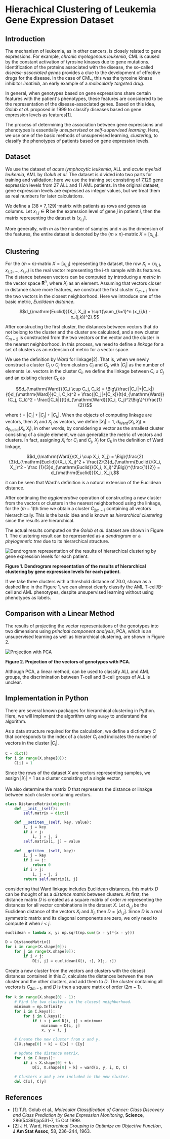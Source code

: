 # Hierachical Clustering of Leukemia Gene Expression Dataset

## Introduction

The mechanism of leukemia, as in other cancers, is closely related to gene expressions.
For example, *chronic myelogenous leukemia*, CML is caused by the constant activation of tyrosine kinases due to gene mutations.
Identification of the proteins associated with the disease, the so-called *disease-associated genes* provides a clue to the development of effective drugs for the disease.
In the case of CML, this was the tyrosine kinase inhibitor *imatinib*, an early example of a *molecularly targeted drug*.

In general, when genotypes based on gene expressions share certain features with the patient's phenotypes, these features are considered to be the representation of the disease-associated genes.
Based on this idea, *Golub et al.* proposed in 1999 to classify diseases based on gene expression levels as features[1].

The process of determining the association between gene expressions and phenotypes is essentially *unsupervised* or *self-supervised learning*.
Here, we use one of the basic methods of unsupervised learning, *clustering*, to classify the phenotypes of patients based on gene expression levels.

## Dataset

We use the dataset of *acute lymphocytic leukemia*, ALL and *acute myeloid leukemia*, AML by *Golub et al.*
The dataset is divided into two parts for training and validation; here we use the training set consisting of 7,129 gene expression levels from 27 ALL and 11 AML patients.
In the original dataset, gene expression levels are expressed as integer values, but we treat them as real numbers for later calculations.

We define a $(38 \times 7,129)$-matrix with patients as rows and genes as columns.
Let $x_{i,j} \in \mathbf{R}$ be the expression level of gene $j$ in patient $i$, then the matrix representing the dataset is $[x_{i,j}]$.

More generally, with $m$ as the number of samples and $n$ as the dimension of the features, the entire dataset is denoted by the $(m \times n)$-matrix $X = [x_{i,j}]$.

## Clustering

For the $(m \times n)$-matrix $X = [x_{i,j}]$ representing the dataset, the row $X_i = (x_{i,1}, x_{i,2}, \dots, x_{i, n})$ is the real vector representing the i-th sample with its features.
The distance between vectors can be computed by introducing a *metric* in the vector space $\mathbf{R}^n$, where $X_i$ as an element.
Assuming that vectors closer in distance share more features, we construct the first cluster $C_{m+1}$ from the two vectors in the closest neighborhood.
Here we introduce one of the basic metric, *Euclidean distance*.
```math
d_{\mathrm{Euclid}}(X_i, X_j) = \sqrt{\sum_{k=1}^n (x_{i,k} - x_{j,k})^2}.
```

After constructing the first cluster, the distances between vectors that do not belong to the cluster and the cluster are calculated, and a new cluster $C_{m+2}$ is constructed from the two vectors or the vector and the cluster in the nearest neighborhood.
In this process, we need to define a *linkage* for a set of clusters as an extension of metric for a vector space.

We use the definition by *Ward* for linkage[2].
That is, when we newly construct a cluster $C_i \cup C_j$ from clusters $C_i$ and $C_j$, with $|C_i|$ as the number of elements i.e. vectors in the cluster $C_i$, we define the linkage between $C_i \cup C_j$ and an existing cluster $C_k$ as
```math
d_{\mathrm{Ward}}(C_i \cup C_j, C_k) = \Big\{\frac{|C_i|+|C_k|}{t}d_{\mathrm{Ward}}(C_i, C_k)^2 + \frac{|C_j|+|C_k|}{t}d_{\mathrm{Ward}}(C_j, C_k)^2 - \frac{|C_k|}{t}d_{\mathrm{Ward}}(C_i, C_j)^2\Big\}^{\frac{1}{2}}
```
where $t = |C_i| + |C_j| + |C_k|$.
When the objects of computing linkage are vectors, then $X_i$ and $X_j$ as vectors, we define $|X_i| = 1$, $d_{\mathrm{Ward}}(X_i, X_j) = d_{\mathrm{Euclid}}(X_i, X_j)$, in other words, by considering a vector as the smallest cluster consisting of a single element, we can generalize the metric of vectors and clusters.
In fact, assigning $X_i$ for $C_i$ and $C_j$, $X_j$ for $C_k$ in the definition of Ward linkage,
```math
d_{\mathrm{Ward}}(X_i \cup X_i, X_j) = \Big\{\frac{2}{3}d_{\mathrm{Euclid}}(X_i, X_j)^2 + \frac{2}{3}d_{\mathrm{Euclid}}(X_i, X_j)^2 - \frac {1}{3}d_{\mathrm{Euclid}}(X_i, X_i)^2\Big\}^{\frac{1}{2}} = d_{\mathrm{Euclid}}(X_i, X_j),
```
it can be seen that Ward's definition is a natural extension of the Euclidean distance.

After continuing the *agglomerative* operation of constructing a new cluster from the vectors or clusters in the nearest neighborhood using the linkage, for the $(m-1)$th time we obtain a cluster $C_{2m-1}$ containing all vectors hierarchically.
This is the basic idea and is known as *hierarchical clustering* since the results are hierarchical. 

The actual results computed on the *Golub et al.* dataset are shown in Figure 1.
The clustering result can be represented as a *dendrogram* or a *phylogenetic tree* due to its hierarchical structure.

![Dendrogram representation of the results of hierarchical clustering by gene expression levels for each patient.](figure/Golub_Clustering.png)

**Figure 1. Dendrogram representation of the results of hierarchical clustering by gene expression levels for each patient.**

If we take three clusters with a threshold distance of 70.0, shown as a dashed line in the Figure 1, we can almost clearly classify the AML T-cell/B-cell and AML phenotypes, despite unsupervised learning without using phenotypes as labels.

## Comparison with a Linear Method

The results of projecting the vector representations of the genotypes into two dimensions using *principal component analysis*, PCA, which is an unsupervised learning as well as hierarchical clustering, are shown in Figure 2.

![Projection with PCA](figure/Golub_PCA.png)

**Figure 2. Projection of the vectors of genotypes with PCA.**

Although PCA, a linear method, can be used to classify ALL and AML groups, the discrimination between T-cell and B-cell groups of ALL is unclear.

## Implementation in Python

There are several known packages for hierarchical clustering in Python.
Here, we will implement the algorithm using `numpy` to understand the algorithm.

As a data structure required for the calculation, we define a dictionary $C$ that corresponds to the index of a cluster $C_i$ and indicates the number of vectors in the cluster $|C_i|$.
```python
C = dict()
for i in range(X.shape[0]):
    C[i] = 1
```
Since the rows of the dataset $X$ are vectors representing samples, we assign $|X_i| = 1$ as a cluster consisting of a single vector.

We also determine the matrix $D$ that represents the distance or linakge between each cluster containing vectors.
```python
class DistanceMatrix(object):
    def __init__(self):
        self.matrix = dict()

    def __setitem__(self, key, value):
        i, j = key
        if i > j:
            i, j = j, i
        self.matrix[i, j] = value
        
    def __getitem__(self, key):
        i, j = key
        if i == j:
            return 0
        if i > j:
            i, j = j, i
        return self.matrix[i, j]
```
considering that Ward linkage includes Euclidean distances, this matrix $D$ can be thought of as a *distance matrix* between clusters.
At first, the distance matrix $D$ is created as a square matrix of order $m$ representing the distances for all vector combinations in the dataset $X$.
Let $d_{i,j}$ be the Euclidean distance of the vectors $X_i$ and $X_j$, then $D = [d_{i,j}]$.
Since $D$ is a real symmetric matrix and its diagonal components are zero, we only need to compute it when $i < j$.
```python
euclidean = lambda x, y: np.sqrt(np.sum((x - y)*(x - y)))

D = DistanceMatrix()
for i in range(X.shape[0]):
    for j in range(X.shape[0]):
        if i < j:
            D[i, j] = euclidean(X[i, :], X[j, :])
```

Create a new cluster from the vectors and clusters with the closest distances contained in this $D$, calculate the distances between the new cluster and the other clusters, and add them to $D$.
The cluster containing all vectors is $C_{2m-1}$, and $D$ is then a square matrix of order $(2m-1)$.
```python
for k in range(X.shape[0] - 1):
    # Find the two clusters in the closest neighborhood.
    minimum = np.Infinity
    for i in C.keys():
        for j in C.keys():
            if i < j and D[i, j] < minimum:
                minimum = D[i, j]
                x, y = i, j

    # Create the new cluster from x and y.
    C[X.shape[0] + k] = C[x] + C[y]

    # Update the distance matrix.
    for i in C.keys():
        if i < X.shape[0] + k:
            D[i, X.shape[0] + k] = ward(x, y, i, D, C)
    
    # Clusters x and y are included in the new cluster.
    del C[x], C[y]
```

## References

- [1] T.R. Golub et al., *Molecular Classification of Cancer: Class Discovery and Class Prediction by Gene Expression Monitoring*, **Science**, 286(5439):pp531-7, 15 Oct 1999.
- [2] J.H. Ward, *Hierarchical Grouping to Optimize an Objective Function*, **J Am Stat Assoc**, 58, 236–244, 1963.
